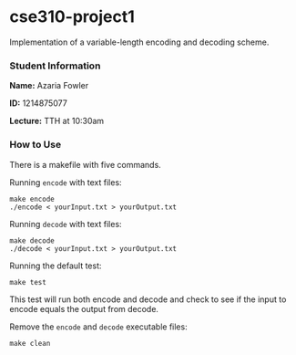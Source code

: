 # cse310-project1
Implementation of a variable-length encoding and decoding scheme.

### Student Information
**Name:** Azaria Fowler

**ID:** 1214875077

**Lecture:** TTH at 10:30am

### How to Use
There is a makefile with five commands.

Running `encode` with text files:

```
make encode 
./encode < yourInput.txt > yourOutput.txt
```

Running `decode` with text files:
```
make decode
./decode < yourInput.txt > yourOutput.txt
```

Running the default test:
```
make test
```
This test will run both encode and decode and check to see if the input to encode equals the output from decode.

Remove the `encode` and `decode` executable files:
```
make clean
```
